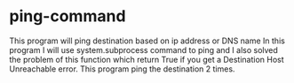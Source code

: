 # ping-command
This program will ping destination based on ip address or DNS name 
In this program I will use system.subprocess command to ping and I also solved the problem of this function which return True if you get a Destination Host Unreachable error. 
This program ping the destination 2 times. 
